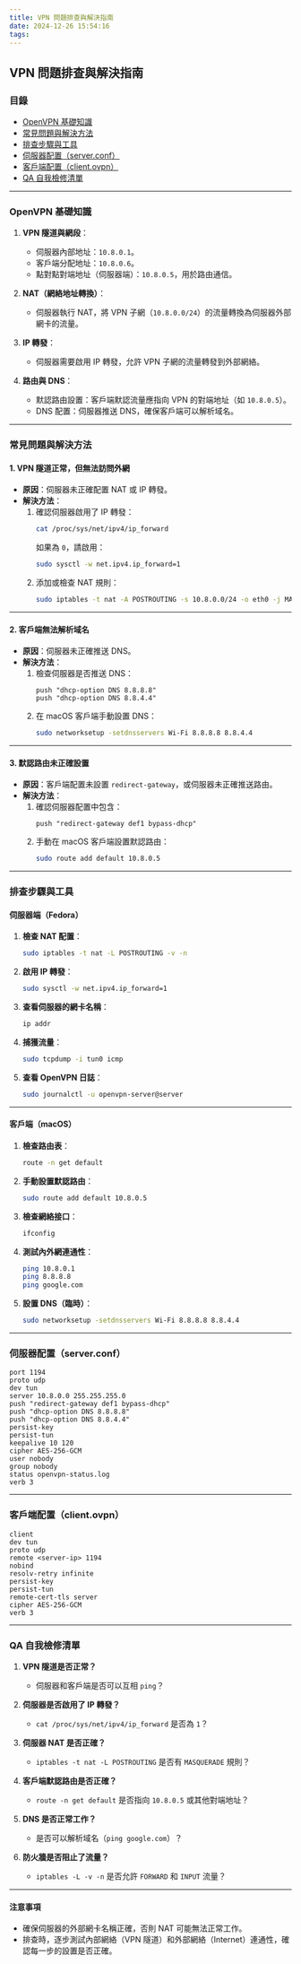 ```yaml
---
title: VPN 問題排查與解決指南
date: 2024-12-26 15:54:16
tags:
---
```


## VPN 問題排查與解決指南

### **目錄**
- [OpenVPN 基礎知識](#openvpn-基礎知識)
- [常見問題與解決方法](#常見問題與解決方法)
- [排查步驟與工具](#排查步驟與工具)
- [伺服器配置（server.conf）](#伺服器配置serverconf)
- [客戶端配置（client.ovpn）](#客戶端配置clientovpn)
- [QA 自我檢修清單](#qa-自我檢修清單)

---

### **OpenVPN 基礎知識**

1. **VPN 隧道與網段**：
   - 伺服器內部地址：`10.8.0.1`。
   - 客戶端分配地址：`10.8.0.6`。
   - 點對點對端地址（伺服器端）：`10.8.0.5`，用於路由通信。

2. **NAT（網絡地址轉換）**：
   - 伺服器執行 NAT，將 VPN 子網（`10.8.0.0/24`）的流量轉換為伺服器外部網卡的流量。

3. **IP 轉發**：
   - 伺服器需要啟用 IP 轉發，允許 VPN 子網的流量轉發到外部網絡。

4. **路由與 DNS**：
   - 默認路由設置：客戶端默認流量應指向 VPN 的對端地址（如 `10.8.0.5`）。
   - DNS 配置：伺服器推送 DNS，確保客戶端可以解析域名。

---

### **常見問題與解決方法**

#### **1. VPN 隧道正常，但無法訪問外網**
- **原因**：伺服器未正確配置 NAT 或 IP 轉發。
- **解決方法**：
  1. 確認伺服器啟用了 IP 轉發：
     ```bash
     cat /proc/sys/net/ipv4/ip_forward
     ```
     如果為 `0`，請啟用：
     ```bash
     sudo sysctl -w net.ipv4.ip_forward=1
     ```
  2. 添加或檢查 NAT 規則：
     ```bash
     sudo iptables -t nat -A POSTROUTING -s 10.8.0.0/24 -o eth0 -j MASQUERADE
     ```

---

#### **2. 客戶端無法解析域名**
- **原因**：伺服器未正確推送 DNS。
- **解決方法**：
  1. 檢查伺服器是否推送 DNS：
     ```plaintext
     push "dhcp-option DNS 8.8.8.8"
     push "dhcp-option DNS 8.8.4.4"
     ```
  2. 在 macOS 客戶端手動設置 DNS：
     ```bash
     sudo networksetup -setdnsservers Wi-Fi 8.8.8.8 8.8.4.4
     ```

---

#### **3. 默認路由未正確設置**
- **原因**：客戶端配置未設置 `redirect-gateway`，或伺服器未正確推送路由。
- **解決方法**：
  1. 確認伺服器配置中包含：
     ```plaintext
     push "redirect-gateway def1 bypass-dhcp"
     ```
  2. 手動在 macOS 客戶端設置默認路由：
     ```bash
     sudo route add default 10.8.0.5
     ```

---

### **排查步驟與工具**

#### **伺服器端（Fedora）**

1. **檢查 NAT 配置**：
   ```bash
   sudo iptables -t nat -L POSTROUTING -v -n
   ```

2. **啟用 IP 轉發**：
   ```bash
   sudo sysctl -w net.ipv4.ip_forward=1
   ```

3. **查看伺服器的網卡名稱**：
   ```bash
   ip addr
   ```

4. **捕獲流量**：
   ```bash
   sudo tcpdump -i tun0 icmp
   ```

5. **查看 OpenVPN 日誌**：
   ```bash
   sudo journalctl -u openvpn-server@server
   ```

---

#### **客戶端（macOS）**

1. **檢查路由表**：
   ```bash
   route -n get default
   ```

2. **手動設置默認路由**：
   ```bash
   sudo route add default 10.8.0.5
   ```

3. **檢查網絡接口**：
   ```bash
   ifconfig
   ```

4. **測試內外網連通性**：
   ```bash
   ping 10.8.0.1
   ping 8.8.8.8
   ping google.com
   ```

5. **設置 DNS（臨時）**：
   ```bash
   sudo networksetup -setdnsservers Wi-Fi 8.8.8.8 8.8.4.4
   ```

---

### **伺服器配置（server.conf）**

```plaintext
port 1194
proto udp
dev tun
server 10.8.0.0 255.255.255.0
push "redirect-gateway def1 bypass-dhcp"
push "dhcp-option DNS 8.8.8.8"
push "dhcp-option DNS 8.8.4.4"
persist-key
persist-tun
keepalive 10 120
cipher AES-256-GCM
user nobody
group nobody
status openvpn-status.log
verb 3
```

---

### **客戶端配置（client.ovpn）**

```plaintext
client
dev tun
proto udp
remote <server-ip> 1194
nobind
resolv-retry infinite
persist-key
persist-tun
remote-cert-tls server
cipher AES-256-GCM
verb 3
```

---

### **QA 自我檢修清單**

1. **VPN 隧道是否正常？**
   - 伺服器和客戶端是否可以互相 `ping`？

2. **伺服器是否啟用了 IP 轉發？**
   - `cat /proc/sys/net/ipv4/ip_forward` 是否為 `1`？

3. **伺服器 NAT 是否正確？**
   - `iptables -t nat -L POSTROUTING` 是否有 `MASQUERADE` 規則？

4. **客戶端默認路由是否正確？**
   - `route -n get default` 是否指向 `10.8.0.5` 或其他對端地址？

5. **DNS 是否正常工作？**
   - 是否可以解析域名（`ping google.com`）？

6. **防火牆是否阻止了流量？**
   - `iptables -L -v -n` 是否允許 `FORWARD` 和 `INPUT` 流量？

---

#### **注意事項**
- 確保伺服器的外部網卡名稱正確，否則 NAT 可能無法正常工作。
- 排查時，逐步測試內部網絡（VPN 隧道）和外部網絡（Internet）連通性，確認每一步的設置是否正確。

